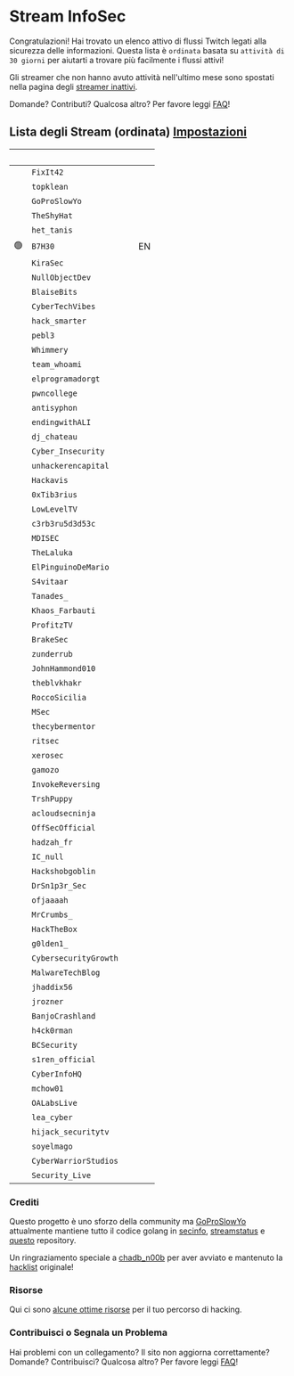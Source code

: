# Stream InfoSec

Congratulazioni! Hai trovato un elenco attivo di flussi Twitch legati alla sicurezza delle informazioni. Questa lista è `ordinata` basata su `attività di 30 giorni` per aiutarti a trovare più facilmente i flussi attivi!

Gli streamer che non hanno avuto attività nell'ultimo mese sono spostati nella pagina degli [streamer inattivi](/it/inactive).

Domande? Contributi? Qualcosa altro? Per favore leggi [FAQ](/faq)!

## Lista degli Stream (ordinata) <a href="#" class="btn" id="settings-button">Impostazioni</a>

| &nbsp; | <i class="fas fa-headset"></i> | <i class="fas fa-external-link-alt"></i> | <i class="fas fa-comment-dots"></i> |
| --: | --- | :-- | :-- |
&nbsp; | `FixIt42` | [<i class="fab fa-twitch" style="color:#9146FF"></i>](https://www.twitch.tv/FixIt42) &nbsp; [<i class="fab fa-youtube" style="color:#C00"></i>](https://www.youtube.com/@FixIt42) |
&nbsp; | `topklean` | [<i class="fab fa-twitch" style="color:#9146FF"></i>](https://www.twitch.tv/topklean) &nbsp; |
&nbsp; | `GoProSlowYo` | [<i class="fab fa-twitch" style="color:#9146FF"></i>](https://www.twitch.tv/GoProSlowYo) &nbsp; [<i class="fab fa-youtube" style="color:#C00"></i>](https://www.youtube.com/channel/UCEvTMFvV92XCBhMwQbHWzeg?sub_confirmation=1) |
&nbsp; | `TheShyHat` | [<i class="fab fa-twitch" style="color:#9146FF"></i>](https://www.twitch.tv/TheShyHat) &nbsp; [<i class="fab fa-youtube" style="color:#C00"></i>](https://www.youtube.com/@theshyhat) |
&nbsp; | `het_tanis` | [<i class="fab fa-twitch" style="color:#9146FF"></i>](https://www.twitch.tv/het_tanis) &nbsp; |
🟢 | `B7H30` | [<i class="fab fa-twitch" style="color:#9146FF"></i>](https://www.twitch.tv/B7H30) &nbsp; [<i class="fab fa-youtube" style="color:#C00"></i>](https://www.youtube.com/@theo6580) | EN
&nbsp; | `KiraSec` | [<i class="fab fa-twitch" style="color:#9146FF"></i>](https://www.twitch.tv/KiraSec) &nbsp; [<i class="fab fa-youtube" style="color:#C00"></i>](https://www.youtube.com/@JackintheD) |
&nbsp; | `NullObjectDev` | [<i class="fab fa-twitch" style="color:#9146FF"></i>](https://www.twitch.tv/NullObjectDev) &nbsp; |
&nbsp; | `BlaiseBits` | [<i class="fab fa-twitch" style="color:#9146FF"></i>](https://www.twitch.tv/BlaiseBits) &nbsp; [<i class="fab fa-youtube" style="color:#C00"></i>](https://www.youtube.com/@blaisebits) |
&nbsp; | `CyberTechVibes` | [<i class="fab fa-twitch" style="color:#9146FF"></i>](https://www.twitch.tv/CyberTechVibes) &nbsp; |
&nbsp; | `hack_smarter` | [<i class="fab fa-twitch" style="color:#9146FF"></i>](https://www.twitch.tv/hack_smarter) &nbsp; [<i class="fab fa-youtube" style="color:#C00"></i>](https://www.youtube.com/@TylerRamsbey) |
&nbsp; | `pebl3` | [<i class="fab fa-twitch" style="color:#9146FF"></i>](https://www.twitch.tv/pebl3) &nbsp; [<i class="fab fa-youtube" style="color:#C00"></i>](https://www.youtube.com/c/Pebble1) |
&nbsp; | `Whimmery` | [<i class="fab fa-twitch" style="color:#9146FF"></i>](https://www.twitch.tv/Whimmery) &nbsp; [<i class="fab fa-youtube" style="color:#C00"></i>](https://www.youtube.com/c/Whimmery) |
&nbsp; | `team_whoami` | [<i class="fab fa-twitch" style="color:#9146FF"></i>](https://www.twitch.tv/team_whoami) &nbsp; [<i class="fab fa-youtube" style="color:#C00"></i>](https://www.youtube.com/@teamwhoami7726) |
&nbsp; | `elprogramadorgt` | [<i class="fab fa-twitch" style="color:#9146FF"></i>](https://www.twitch.tv/elprogramadorgt) &nbsp; [<i class="fab fa-youtube" style="color:#C00"></i>](https://www.youtube.com/channel/UCgirU6f4kiT5Yxba4QyI58Q) |
&nbsp; | `pwncollege` | [<i class="fab fa-twitch" style="color:#9146FF"></i>](https://www.twitch.tv/pwncollege) &nbsp; [<i class="fab fa-youtube" style="color:#C00"></i>](https://www.youtube.com/c/pwncollege) |
&nbsp; | `antisyphon` | [<i class="fab fa-twitch" style="color:#9146FF"></i>](https://www.twitch.tv/antisyphon) &nbsp; [<i class="fab fa-youtube" style="color:#C00"></i>](https://www.youtube.com/channel/UCkFKiCm7dD0gsB4jqIdCuRQ) |
&nbsp; | `endingwithALI` | [<i class="fab fa-twitch" style="color:#9146FF"></i>](https://www.twitch.tv/endingwithALI) &nbsp; |
&nbsp; | `dj_chateau` | [<i class="fab fa-twitch" style="color:#9146FF"></i>](https://www.twitch.tv/dj_chateau) &nbsp; |
&nbsp; | `Cyber_Insecurity` | [<i class="fab fa-twitch" style="color:#9146FF"></i>](https://www.twitch.tv/Cyber_Insecurity) &nbsp; [<i class="fab fa-youtube" style="color:#C00"></i>](https://www.youtube.com/channel/UCL4JGzitDkX5TOwzs9A02Kg) |
&nbsp; | `unhackerencapital` | [<i class="fab fa-twitch" style="color:#9146FF"></i>](https://www.twitch.tv/unhackerencapital) &nbsp; |
&nbsp; | `Hackavis` | [<i class="fab fa-twitch" style="color:#9146FF"></i>](https://www.twitch.tv/Hackavis) &nbsp; [<i class="fab fa-youtube" style="color:#C00"></i>](https://www.youtube.com/@Hackavis) |
&nbsp; | `0xTib3rius` | [<i class="fab fa-twitch" style="color:#9146FF"></i>](https://www.twitch.tv/0xTib3rius) &nbsp; [<i class="fab fa-youtube" style="color:#C00"></i>](https://www.youtube.com/Tib3rius) |
&nbsp; | `LowLevelTV` | [<i class="fab fa-twitch" style="color:#9146FF"></i>](https://www.twitch.tv/LowLevelTV) &nbsp; [<i class="fab fa-youtube" style="color:#C00"></i>](https://www.youtube.com/@LowLevelTV) |
&nbsp; | `c3rb3ru5d3d53c` | [<i class="fab fa-twitch" style="color:#9146FF"></i>](https://www.twitch.tv/c3rb3ru5d3d53c) &nbsp; [<i class="fab fa-youtube" style="color:#C00"></i>](https://www.youtube.com/channel/UCk9BugRahSWgPLYOAA3QH4w) |
&nbsp; | `MDISEC` | [<i class="fab fa-twitch" style="color:#9146FF"></i>](https://www.twitch.tv/MDISEC) &nbsp; [<i class="fab fa-youtube" style="color:#C00"></i>](https://www.youtube.com/channel/UClis21-nGFunHa9agc7Md_Q) |
&nbsp; | `TheLaluka` | [<i class="fab fa-twitch" style="color:#9146FF"></i>](https://www.twitch.tv/TheLaluka) &nbsp; [<i class="fab fa-youtube" style="color:#C00"></i>](https://www.youtube.com/@TheLaluka) |
&nbsp; | `ElPinguinoDeMario` | [<i class="fab fa-twitch" style="color:#9146FF"></i>](https://www.twitch.tv/ElPinguinoDeMario) &nbsp; [<i class="fab fa-youtube" style="color:#C00"></i>](https://www.youtube.com/@ElPinguinoDeMario) |
&nbsp; | `S4vitaar` | [<i class="fab fa-twitch" style="color:#9146FF"></i>](https://www.twitch.tv/S4vitaar) &nbsp; [<i class="fab fa-youtube" style="color:#C00"></i>](https://www.youtube.com/channel/UCNHWpNqiM8yOQcHXtsluD7Q) |
&nbsp; | `Tanades_` | [<i class="fab fa-twitch" style="color:#9146FF"></i>](https://www.twitch.tv/Tanades_) &nbsp; |
&nbsp; | `Khaos_Farbauti` | [<i class="fab fa-twitch" style="color:#9146FF"></i>](https://www.twitch.tv/Khaos_Farbauti) &nbsp; [<i class="fab fa-youtube" style="color:#C00"></i>](https://www.youtube.com/c/KhaosFarbautiIbnOblivion) |
&nbsp; | `ProfitzTV` | [<i class="fab fa-twitch" style="color:#9146FF"></i>](https://www.twitch.tv/ProfitzTV) &nbsp; [<i class="fab fa-youtube" style="color:#C00"></i>](https://www.youtube.com/@profitztv) |
&nbsp; | `BrakeSec` | [<i class="fab fa-twitch" style="color:#9146FF"></i>](https://www.twitch.tv/BrakeSec) &nbsp; [<i class="fab fa-youtube" style="color:#C00"></i>](https://www.youtube.com/c/BDSPodcast) |
&nbsp; | `zunderrub` | [<i class="fab fa-twitch" style="color:#9146FF"></i>](https://www.twitch.tv/zunderrub) &nbsp; |
&nbsp; | `JohnHammond010` | [<i class="fab fa-twitch" style="color:#9146FF"></i>](https://www.twitch.tv/JohnHammond010) &nbsp; [<i class="fab fa-youtube" style="color:#C00"></i>](https://www.youtube.com/channel/UCVeW9qkBjo3zosnqUbG7CFw) |
&nbsp; | `theblvkhakr` | [<i class="fab fa-twitch" style="color:#9146FF"></i>](https://www.twitch.tv/theblvkhakr) &nbsp; [<i class="fab fa-youtube" style="color:#C00"></i>](https://www.youtube.com/@blvkhakr) |
&nbsp; | `RoccoSicilia` | [<i class="fab fa-twitch" style="color:#9146FF"></i>](https://www.twitch.tv/RoccoSicilia) &nbsp; |
&nbsp; | `MSec` | [<i class="fab fa-twitch" style="color:#9146FF"></i>](https://www.twitch.tv/MSec) &nbsp; [<i class="fab fa-youtube" style="color:#C00"></i>](https://www.youtube.com/channel/UCu9ybrID4Ak5pDU-6E5ph5Q) |
&nbsp; | `thecybermentor` | [<i class="fab fa-twitch" style="color:#9146FF"></i>](https://www.twitch.tv/thecybermentor) &nbsp; [<i class="fab fa-youtube" style="color:#C00"></i>](https://www.youtube.com/channel/UC0ArlFuFYMpEewyRBzdLHiw) |
&nbsp; | `ritsec` | [<i class="fab fa-twitch" style="color:#9146FF"></i>](https://www.twitch.tv/ritsec) &nbsp; |
&nbsp; | `xerosec` | [<i class="fab fa-twitch" style="color:#9146FF"></i>](https://www.twitch.tv/xerosec) &nbsp; |
&nbsp; | `gamozo` | [<i class="fab fa-twitch" style="color:#9146FF"></i>](https://www.twitch.tv/gamozo) &nbsp; [<i class="fab fa-youtube" style="color:#C00"></i>](https://www.youtube.com/channel/UC17ewSS9f2EnkCyMztCdoKA) |
&nbsp; | `InvokeReversing` | [<i class="fab fa-twitch" style="color:#9146FF"></i>](https://www.twitch.tv/InvokeReversing) &nbsp; [<i class="fab fa-youtube" style="color:#C00"></i>](https://www.youtube.com/@InvokeReversing) |
&nbsp; | `TrshPuppy` | [<i class="fab fa-twitch" style="color:#9146FF"></i>](https://www.twitch.tv/TrshPuppy) &nbsp; [<i class="fab fa-youtube" style="color:#C00"></i>](https://www.youtube.com/@trshpuppy) |
&nbsp; | `acloudsecninja` | [<i class="fab fa-twitch" style="color:#9146FF"></i>](https://www.twitch.tv/acloudsecninja) &nbsp; |
&nbsp; | `OffSecOfficial` | [<i class="fab fa-twitch" style="color:#9146FF"></i>](https://www.twitch.tv/OffSecOfficial) &nbsp; |
&nbsp; | `hadzah_fr` | [<i class="fab fa-twitch" style="color:#9146FF"></i>](https://www.twitch.tv/hadzah_fr) &nbsp; [<i class="fab fa-youtube" style="color:#C00"></i>](https://www.youtube.com/@hadzah_fr) |
&nbsp; | `IC_null` | [<i class="fab fa-twitch" style="color:#9146FF"></i>](https://www.twitch.tv/IC_null) &nbsp; [<i class="fab fa-youtube" style="color:#C00"></i>](https://www.youtube.com/channel/UC7uLYSknPG3pATnbhYyXE5g) |
&nbsp; | `Hackshobgoblin` | [<i class="fab fa-twitch" style="color:#9146FF"></i>](https://www.twitch.tv/Hackshobgoblin) &nbsp; [<i class="fab fa-youtube" style="color:#C00"></i>](https://www.youtube.com/@hackshobgoblin) |
&nbsp; | `DrSn1p3r_Sec` | [<i class="fab fa-twitch" style="color:#9146FF"></i>](https://www.twitch.tv/DrSn1p3r_Sec) &nbsp; [<i class="fab fa-youtube" style="color:#C00"></i>](https://youtube.com/@drsn1p3r_sec) |
&nbsp; | `ofjaaaah` | [<i class="fab fa-twitch" style="color:#9146FF"></i>](https://www.twitch.tv/ofjaaaah) &nbsp; |
&nbsp; | `MrCrumbs_` | [<i class="fab fa-twitch" style="color:#9146FF"></i>](https://www.twitch.tv/MrCrumbs_) &nbsp; |
&nbsp; | `HackTheBox` | [<i class="fab fa-twitch" style="color:#9146FF"></i>](https://www.twitch.tv/HackTheBox) &nbsp; |
&nbsp; | `g0lden1_` | [<i class="fab fa-twitch" style="color:#9146FF"></i>](https://www.twitch.tv/g0lden1_) &nbsp; |
&nbsp; | `CybersecurityGrowth` | [<i class="fab fa-twitch" style="color:#9146FF"></i>](https://www.twitch.tv/CybersecurityGrowth) &nbsp; [<i class="fab fa-youtube" style="color:#C00"></i>](https://www.youtube.com/@cybersecuritygrowth) |
&nbsp; | `MalwareTechBlog` | [<i class="fab fa-twitch" style="color:#9146FF"></i>](https://www.twitch.tv/MalwareTechBlog) &nbsp; [<i class="fab fa-youtube" style="color:#C00"></i>](https://www.youtube.com/@MalwareTechBlog) |
&nbsp; | `jhaddix56` | [<i class="fab fa-twitch" style="color:#9146FF"></i>](https://www.twitch.tv/jhaddix56) &nbsp; [<i class="fab fa-youtube" style="color:#C00"></i>](https://www.youtube.com/@jhaddix) |
&nbsp; | `jrozner` | [<i class="fab fa-twitch" style="color:#9146FF"></i>](https://www.twitch.tv/jrozner) &nbsp; |
&nbsp; | `BanjoCrashland` | [<i class="fab fa-twitch" style="color:#9146FF"></i>](https://www.twitch.tv/BanjoCrashland) &nbsp; |
&nbsp; | `h4ck0rman` | [<i class="fab fa-twitch" style="color:#9146FF"></i>](https://www.twitch.tv/h4ck0rman) &nbsp; |
&nbsp; | `BCSecurity` | [<i class="fab fa-twitch" style="color:#9146FF"></i>](https://www.twitch.tv/BCSecurity) &nbsp; |
&nbsp; | `s1ren_official` | [<i class="fab fa-twitch" style="color:#9146FF"></i>](https://www.twitch.tv/s1ren_official) &nbsp; [<i class="fab fa-youtube" style="color:#C00"></i>](http://www.youtube.com/@sirensecurity) |
&nbsp; | `CyberInfoHQ` | [<i class="fab fa-twitch" style="color:#9146FF"></i>](https://www.twitch.tv/CyberInfoHQ) &nbsp; [<i class="fab fa-youtube" style="color:#C00"></i>](https://www.youtube.com/@Cyber-Info) |
&nbsp; | `mchow01` | [<i class="fab fa-twitch" style="color:#9146FF"></i>](https://www.twitch.tv/mchow01) &nbsp; |
&nbsp; | `OALabsLive` | [<i class="fab fa-twitch" style="color:#9146FF"></i>](https://www.twitch.tv/OALabsLive) &nbsp; [<i class="fab fa-youtube" style="color:#C00"></i>](https://www.youtube.com/c/OALabs) |
&nbsp; | `lea_cyber` | [<i class="fab fa-twitch" style="color:#9146FF"></i>](https://www.twitch.tv/lea_cyber) &nbsp; |
&nbsp; | `hijack_securitytv` | [<i class="fab fa-twitch" style="color:#9146FF"></i>](https://www.twitch.tv/hijack_securitytv) &nbsp; |
&nbsp; | `soyelmago` | [<i class="fab fa-twitch" style="color:#9146FF"></i>](https://www.twitch.tv/soyelmago) &nbsp; [<i class="fab fa-youtube" style="color:#C00"></i>](http://youtube.com/c/alanlevy-elmago) |
&nbsp; | `CyberWarriorStudios` | [<i class="fab fa-twitch" style="color:#9146FF"></i>](https://www.twitch.tv/CyberWarriorStudios) &nbsp; [<i class="fab fa-youtube" style="color:#C00"></i>](https://www.youtube.com/channel/UC1BeplJcC5YGHjcF8QyRD7g) |
&nbsp; | `Security_Live` | [<i class="fab fa-twitch" style="color:#9146FF"></i>](https://www.twitch.tv/Security_Live) &nbsp; [<i class="fab fa-youtube" style="color:#C00"></i>](https://www.youtube.com/channel/UCMDy1HAPNcpl8zVTK1NfMqw) |


### Crediti

Questo progetto è uno sforzo della community ma [GoProSlowYo](https://twitch.tv/goproslowyo) attualmente mantiene tutto il codice golang in [secinfo](https://github.com/infosecstreams/secinfo), [streamstatus](https://github.com/infosecstreams/streamstatus) e [questo](https://github.com/infosecstreams/infosecstreams.github.io) repository.

Un ringraziamento speciale a [chadb_n00b](https://twitch.tv/chadb_n00b) per aver avviato e mantenuto la [hacklist](https://docs.google.com/spreadsheets/d/e/2PACX-1vR_YY0A7i8-E0mRXJmCZTxARcZPm77dAV7funlMadAK2SliG0sWfdRUMlQ3DQux7WfqKD_JuVa-1I73/pubhtml) originale!

### Risorse

Qui ci sono [alcune ottime risorse](/it/resources) per il tuo percorso di hacking.

### Contribuisci o Segnala un Problema

Hai problemi con un collegamento? Il sito non aggiorna correttamente? Domande? Contribuisci? Qualcosa altro? Per favore leggi [FAQ](/faq)!

<script src="https://infosecstreams.com/js/sort.js" async="" defer=""></script>

<script defer data-domain="infosecstreams.github.io" src="https://p.infosecstreams.com/js/plausible.outbound-links.js"></script>

<script src="https://cdnjs.cloudflare.com/ajax/libs/font-awesome/6.4.0/js/brands.min.js" integrity="sha512-KYlRezs7yAa59UnX6zAvY7I96Te02kycQn02Sr6FU/fBpxcXAwumRe5DHVrqVnWTt9HY/PktrAPZzSe9UE1Yxg==" crossorigin="anonymous" referrerpolicy="no-referrer"></script>

<script src="https://cdnjs.cloudflare.com/ajax/libs/font-awesome/6.4.0/js/solid.min.js" integrity="sha512-apZ8JDL5kA1iqvafDdTymV4FWUlJd8022mh46oEMMd/LokNx9uVAzhHk5gRll+JBE6h0alB2Upd3m+ZDAofbaQ==" crossorigin="anonymous" referrerpolicy="no-referrer"></script>

<script src="https://cdnjs.cloudflare.com/ajax/libs/font-awesome/6.4.0/js/fontawesome.min.js" integrity="sha512-c41hNYfKMuxafVVmh5X3N/8DiGFFAV/tU2oeNk+upk/dfDAdcbx5FrjFOkFhe4MOLaKlujjkyR4Yn7vImrXjzQ==" crossorigin="anonymous" referrerpolicy="no-referrer"></script>
